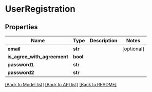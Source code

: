 # UserRegistration

## Properties
Name | Type | Description | Notes
------------ | ------------- | ------------- | -------------
**email** | **str** |  | [optional] 
**is_agree_with_agreement** | **bool** |  | 
**password1** | **str** |  | 
**password2** | **str** |  | 

[[Back to Model list]](../README.md#documentation-for-models) [[Back to API list]](../README.md#documentation-for-api-endpoints) [[Back to README]](../README.md)


